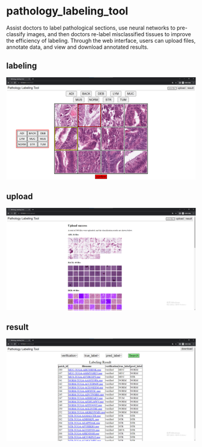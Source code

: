 # pathology_labeling_tool
Assist doctors to label pathological sections, use neural networks to pre-classify images, and then doctors re-label misclassified tissues to improve the efficiency of labeling. Through the web interface, users can upload files, annotate data, and view and download annotated results.

## labeling
<img src="https://github.com/v1x99y7/pathology_labeling_tool/blob/main/figures/labeling.png" width = "600px"/>

## upload
<img src="https://github.com/v1x99y7/pathology_labeling_tool/blob/main/figures/upload.png" width = "600px"/>

## result
<img src="https://github.com/v1x99y7/pathology_labeling_tool/blob/main/figures/result.png" width = "600px"/>
